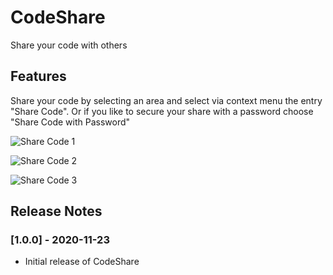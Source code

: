 # CodeShare

Share your code with others

## Features

Share your code by selecting an area and select via context menu the entry "Share Code". Or if you like to secure your share with a password choose "Share Code with Password"

![Share Code 1](https://code.prkr.li/img/vscode_extension_1.png)

![Share Code 2](https://code.prkr.li/img/vscode_extension_2.png)

![Share Code 3](https://code.prkr.li/img/vscode_extension_3.png)

## Release Notes

### [1.0.0] - 2020-11-23

- Initial release of CodeShare
